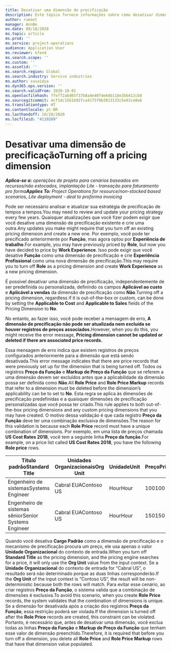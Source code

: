 ```yaml
---
title: Desativar uma dimensão de precificação
description: Este tópico fornece informações sobre como desativar dimensões de precificação.
author: rumant
manager: AnnBe
ms.date: 09/18/2020
ms.topic: article
ms.prod: ''
ms.service: project-operations
audience: Application User
ms.reviewer: kfend
ms.search.scope: ''
ms.custom: ''
ms.assetid: ''
ms.search.region: Global
ms.search.industry: Service industries
ms.author: suvaidya
ms.dyn365.ops.version: ''
ms.search.validFrom: 2020-10-01
ms.openlocfilehash: ffeff2ab465f37b8a4e40f4e64b118e3bb412cb8
ms.sourcegitcommit: 4cf1dc1561b92fca4175f0b3813133c5e63ce8e6
ms.translationtype: HT
ms.contentlocale: pt-BR
ms.lasthandoff: 10/28/2020
ms.locfileid: "4119269"
---
```

# <a name="turning-off-a-pricing-dimension"></a><span data-ttu-id="543a4-103">Desativar uma dimensão de precificação</span><span class="sxs-lookup"><span data-stu-id="543a4-103">Turning off a pricing dimension</span></span>

<span data-ttu-id="543a4-104">_**Aplica-se a:** operações de projeto para cenários baseados em recursos/não estocados, implantação Lite - transação para faturamento pro forma_</span><span class="sxs-lookup"><span data-stu-id="543a4-104">_**Applies To:** Project Operations for resource/non-stocked based scenarios, Lite deployment - deal to proforma invoicing_</span></span>

<span data-ttu-id="543a4-105">Pode ser necessário analisar e atualizar sua estratégia de precificação de tempos a tempos.</span><span class="sxs-lookup"><span data-stu-id="543a4-105">You may need to review and update your pricing strategy every few years.</span></span> <span data-ttu-id="543a4-106">Quaisquer atualizações que você fizer podem exigir que você desative uma dimensão de precificação existente e crie uma outra.</span><span class="sxs-lookup"><span data-stu-id="543a4-106">Any updates you make might require that you turn off an existing pricing dimension and create a new one.</span></span> <span data-ttu-id="543a4-107">Por exemplo, você pode ter precificado anteriormente por **Função**, mas agora optou por **Experiência de trabalho**.</span><span class="sxs-lookup"><span data-stu-id="543a4-107">For example, you may have previously priced by **Role**, but now you have decided to price by **Work Experience**.</span></span> <span data-ttu-id="543a4-108">Isso pode exigir que você desative **Função** como uma dimensão de precificação e crie **Experiência Profissional** como uma nova dimensão de precificação.</span><span class="sxs-lookup"><span data-stu-id="543a4-108">This may require you to turn off **Role** as a pricing dimension and create **Work Experience** as a new pricing dimension.</span></span> 

<span data-ttu-id="543a4-109">É possível desativar uma dimensão de precificação, independentemente de ser predefinida ou personalizada, definindo os campos **Aplicável ao custo** e **Aplicável a vendas** da dimensão de precificação como **Não**.</span><span class="sxs-lookup"><span data-stu-id="543a4-109">Turning off a pricing dimension, regardless if it is out-of-the-box or custom, can be done by setting the **Applicable to Cost** and **Applicable to Sales** fields of the Pricing Dimension to **No**.</span></span>

<span data-ttu-id="543a4-110">No entanto, ao fazer isso, você pode receber a mensagem de erro, **A dimensão de precificação não pode ser atualizada nem excluída se houver registros de preços associados.**</span><span class="sxs-lookup"><span data-stu-id="543a4-110">However, when you do this, you might receive the error message, **Pricing dimension cannot be updated or deleted if there are associated price records.**</span></span>

<span data-ttu-id="543a4-111">Essa mensagem de erro indica que existem registros de preços configurados anteriormente para a dimensão que está sendo desativada.</span><span class="sxs-lookup"><span data-stu-id="543a4-111">This error message indicates that there are price records that were previously set up for the dimension that is being turned off.</span></span> <span data-ttu-id="543a4-112">Todos os registros **Preço da Função** e **Markup de Preço da Função** que se referem a uma dimensão devem ser excluídos antes que a aplicabilidade da dimensão possa ser definida como **Não**.</span><span class="sxs-lookup"><span data-stu-id="543a4-112">All **Role Price** and **Role Price Markup** records that refer to a dimension must be deleted before the dimension’s applicability can be to set to **No**.</span></span> <span data-ttu-id="543a4-113">Esta regra se aplica às dimensões de precificação predefinidas e a quaisquer dimensões de precificação personalizadas que você possa ter criado.</span><span class="sxs-lookup"><span data-stu-id="543a4-113">This rule applies to both out-of-the-box pricing dimensions and any custom pricing dimensions that you may have created.</span></span> <span data-ttu-id="543a4-114">O motivo dessa validação é que cada registro **Preço da Função** deve ter uma combinação exclusiva de dimensões.</span><span class="sxs-lookup"><span data-stu-id="543a4-114">The reason for this validation is because each **Role Price** record must have a unique combination of dimensions.</span></span> <span data-ttu-id="543a4-115">Por exemplo, em uma lista de preços chamada **US Cost Rates 2018**, você tem a seguinte linha **Preço da função**.</span><span class="sxs-lookup"><span data-stu-id="543a4-115">For example, on a price list called **US Cost Rates 2018**, you have the following **Role price** rows.</span></span> 

| <span data-ttu-id="543a4-116">Título padrão</span><span class="sxs-lookup"><span data-stu-id="543a4-116">Standard Title</span></span>         | <span data-ttu-id="543a4-117">Unidades Organizacionais</span><span class="sxs-lookup"><span data-stu-id="543a4-117">Org Unit</span></span>    |<span data-ttu-id="543a4-118">Unidade</span><span class="sxs-lookup"><span data-stu-id="543a4-118">Unit</span></span>   |<span data-ttu-id="543a4-119">Preço</span><span class="sxs-lookup"><span data-stu-id="543a4-119">Price</span></span>  |<span data-ttu-id="543a4-120">Moeda</span><span class="sxs-lookup"><span data-stu-id="543a4-120">Currency</span></span>  |
| -----------------------|-------------|-------|-------|----------|
| <span data-ttu-id="543a4-121">Engenheiro de sistemas</span><span class="sxs-lookup"><span data-stu-id="543a4-121">Systems Engineer</span></span>|<span data-ttu-id="543a4-122">Cabral EUA</span><span class="sxs-lookup"><span data-stu-id="543a4-122">Contoso US</span></span>|<span data-ttu-id="543a4-123">Hour</span><span class="sxs-lookup"><span data-stu-id="543a4-123">Hour</span></span>| <span data-ttu-id="543a4-124">100</span><span class="sxs-lookup"><span data-stu-id="543a4-124">100</span></span>|<span data-ttu-id="543a4-125">USD</span><span class="sxs-lookup"><span data-stu-id="543a4-125">USD</span></span>|
| <span data-ttu-id="543a4-126">Engenheiro de sistemas sênior</span><span class="sxs-lookup"><span data-stu-id="543a4-126">Senior Systems Engineer</span></span>|<span data-ttu-id="543a4-127">Cabral EUA</span><span class="sxs-lookup"><span data-stu-id="543a4-127">Contoso US</span></span>|<span data-ttu-id="543a4-128">Hour</span><span class="sxs-lookup"><span data-stu-id="543a4-128">Hour</span></span>| <span data-ttu-id="543a4-129">150</span><span class="sxs-lookup"><span data-stu-id="543a4-129">150</span></span>| <span data-ttu-id="543a4-130">USD</span><span class="sxs-lookup"><span data-stu-id="543a4-130">USD</span></span>|


<span data-ttu-id="543a4-131">Quando você desativa **Cargo Padrão** como a dimensão de precificação e o mecanismo de precificação procura um preço, ele usa apenas o valor **Unidade Organizacional** do contexto de entrada.</span><span class="sxs-lookup"><span data-stu-id="543a4-131">When you turn off **Standard Title** as the pricing dimension, and the pricing engine searches for a price, it will only use the **Org Unit** value from the input context.</span></span> <span data-ttu-id="543a4-132">Se a **Unidade Organizacional** do contexto de entrada for “Cabral US”, o resultado será não determinado porque as duas linhas corresponderão.</span><span class="sxs-lookup"><span data-stu-id="543a4-132">If the **Org Unit** of the input context is “Contoso US”, the result will be non-deterministic because both the rows will match.</span></span> <span data-ttu-id="543a4-133">Para evitar esse cenário, ao criar registros **Preço da Função**, o sistema valida que a combinação de dimensões é exclusiva.</span><span class="sxs-lookup"><span data-stu-id="543a4-133">To avoid this scenario, when you create **Role Price** records, the system validates that the combination of dimensions is unique.</span></span> <span data-ttu-id="543a4-134">Se a dimensão for desativada após a criação dos registros **Preço da Função**, essa restrição poderá ser violada.</span><span class="sxs-lookup"><span data-stu-id="543a4-134">If the dimension is turned off after the **Role Price** records are created, this constraint can be violated.</span></span> <span data-ttu-id="543a4-135">Portanto, é necessário que, antes de desativar uma dimensão, você exclua todas as linhas **Preço da Função** e **Markup de Preço da Função** que tenham esse valor de dimensão preenchido.</span><span class="sxs-lookup"><span data-stu-id="543a4-135">Therefore, it is required that before you turn off a dimension, you delete all **Role Price** and **Role Price Markup** rows that have that dimension value populated.</span></span>
